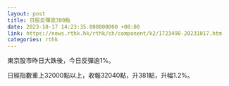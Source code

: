 ```yaml
---
layout: post
title: 日股反彈逾380點
date: 2023-10-17 14:23:35.000000000 +08:00
link: https://news.rthk.hk/rthk/ch/component/k2/1723498-20231017.htm
categories: rthk
---
```


東京股市昨日大跌後，今日反彈逾1%。

日經指數重上32000點以上，收報32040點，升381點，升幅1.2%。
